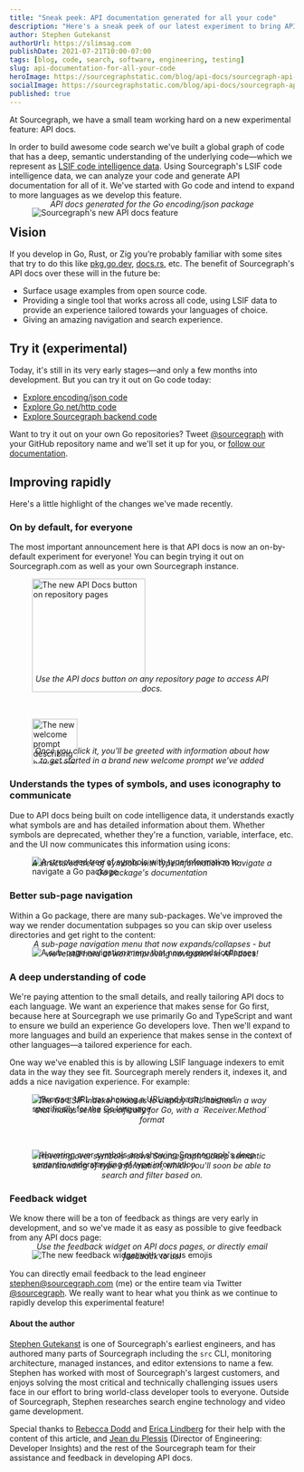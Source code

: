 ```yaml
---
title: "Sneak peek: API documentation generated for all your code"
description: "Here's a sneak peek of our latest experiment to bring API documentation to all your code, generated by LSIF code intelligence data."
author: Stephen Gutekanst
authorUrl: https://slimsag.com
publishDate: 2021-07-21T10:00-07:00
tags: [blog, code, search, software, engineering, testing]
slug: api-documentation-for-all-your-code
heroImage: https://sourcegraphstatic.com/blog/api-docs/sourcegraph-api-docs.png
socialImage: https://sourcegraphstatic.com/blog/api-docs/sourcegraph-api-docs.png
published: true
---
```


At Sourcegraph, we have a small team working hard on a new experimental feature: API docs.

In order to build awesome code search we've built a global graph of code that has a deep, semantic understanding of the underlying code—which we represent as [LSIF code intelligence data](https://lsif.dev). Using Sourcegraph's LSIF code intelligence data, we can analyze your code and generate API documentation for all of it. We've started with Go code and intend to expand to more languages as we develop this feature. 

<figure>
  <img src="https://sourcegraphstatic.com/blog/api-docs/api-docs.png" alt="Sourcegraph's new API docs feature">
  <figcaption>API docs generated for the Go encoding/json package</figcaption>
</figure>

## Vision

If you develop in Go, Rust, or Zig you’re probably familiar with some sites that try to do this like [pkg.go.dev](https://pkg.go.dev), [docs.rs]([https://docs.rs](https://docs.rs)), etc. The benefit of Sourcegraph's API docs over these will in the future be:

* Surface usage examples from open source code.
* Providing a single tool that works across all code, using LSIF data to provide an experience tailored towards your languages of choice.
* Giving an amazing navigation and search experience.

## Try it (experimental)

Today, it's still in its very early stages—and only a few months into development. But you can try it out on Go code today:

- [Explore encoding/json code](https://sourcegraph.com/github.com/golang/go/-/docs/encoding/json)
- [Explore Go net/http code](https://sourcegraph.com/github.com/golang/go/-/docs/net/http)
- [Explore Sourcegraph backend code](https://sourcegraph.com/github.com/sourcegraph/sourcegraph/-/docs/cmd/frontend/backend)

Want to try it out on your own Go repositories? Tweet [@sourcegraph](https://twitter.com/sourcegraph) with your GitHub repository name and we'll set it up for you, or [follow our documentation]([https://docs.sourcegraph.com/code_intelligence/apidocs](https://docs.sourcegraph.com/code_intelligence/apidocs)).

## Improving rapidly

Here's a little highlight of the changes we've made recently.

### On by default, for everyone

The most important announcement here is that API docs is now an on-by-default experiment for everyone! You can begin trying it out on Sourcegraph.com as well as your own Sourcegraph instance.

<figure>
  <img height="200px" src="https://sourcegraphstatic.com/blog/api-docs/api-docs-button.png" alt="The new API Docs button on repository pages">
  <figcaption>Use the API docs button on any repository page to access API docs.</figcaption>
</figure>

&nbsp;

<figure>
  <img height="80px" src="https://sourcegraphstatic.com/blog/api-docs/welcome-prompt.png" alt="The new welcome prompt describing how to use API docs">
  <figcaption>Once you click it, you'll be greeted with information about how to get started in a brand new welcome prompt we’ve added</figcaption>
</figure>

### Understands the types of symbols, and uses iconography to communicate

Due to API docs being built on code intelligence data, it understands exactly what symbols are and has detailed information about them. Whether symbols are deprecated, whether they're a function, variable, interface, etc. and the UI now communicates this information using icons:

<figure>
  <img src="https://sourcegraphstatic.com/blog/api-docs/symbols.gif" alt="A structured tree of symbols with type information to navigate a Go package">
  <figcaption>A structured tree of symbols with type information to navigate a Go package's documentation</figcaption>
</figure>

### Better sub-page navigation

Within a Go package, there are many sub-packages. We've improved the way we render documentation subpages so you can skip over useless directories and get right to the content:

<figure>
  <img src="https://sourcegraphstatic.com/blog/api-docs/subpage-navigation.gif" alt="A sub-page navigation menu that now expands/collapses">
  <figcaption>A sub-page navigation menu that now expands/collapses - but we're still hard at work improving navigation in API docs!</figcaption>
</figure>

### A deep understanding of code

We're paying attention to the small details, and really tailoring API docs to each language. We want an experience that makes sense for Go first, because here at Sourcegraph we use primarily Go and TypeScript and want to ensure we build an experience Go developers love. Then we'll expand to more languages and build an experience that makes sense in the context of other languages—a tailored experience for each.

One way we've enabled this is by allowing LSIF language indexers to emit data in the way they see fit. Sourcegraph merely renders it, indexes it, and adds a nice navigation experience. For example:

<figure>
  <img src="https://sourcegraphstatic.com/blog/api-docs/url-hash-displays.gif" alt="Browser URL bar showing a URL and hash designed specifically for the Go language">
  <figcaption>The Go LSIF indexer chooses to display URL hashes in a way that makes sense specifically for Go, with a `Receiver.Method` format</figcaption>
</figure>

&nbsp;

<figure>
  <img src="https://sourcegraphstatic.com/blog/api-docs/symbol-types.gif" alt="Hovering over symbols and showing Sourcegraph's deep semantic understanding of type information">
  <figcaption>Hovering over symbols shows Sourcegraph's deep semantic understanding of type information, which you'll soon be able to search and filter based on.</figcaption>
</figure>

### Feedback widget

We know there will be a ton of feedback as things are very early in development, and so we've made it as easy as possible to give feedback from any API docs page:

<figure>
  <img src="https://sourcegraphstatic.com/blog/api-docs/feedback-widget.png" alt="The new feedback widget with various emojis">
  <figcaption>Use the feedback widget on API docs pages, or directly email feedback to us!</figcaption>
</figure>

You can directly email feedback to the lead engineer [stephen@sourcegraph.com](mailto:stephen@sourcegraph.com) (me) or the entire team via Twitter [@sourcegraph](https://twitter.com/sourcegraph). We really want to hear what you think as we continue to rapidly develop this experimental feature!

#### About the author

[Stephen Gutekanst](https://slimsag.com) is one of Sourcegraph's earliest engineers, and has authored many parts of Sourcegraph including the `src` CLI, monitoring architecture, managed instances, and editor extensions to name a few. Stephen has worked with most of Sourcegraph's largest customers, and enjoys solving the most critical and technically challenging issues users face in our effort to bring world-class developer tools to everyone. Outside of Sourcegraph, Stephen researches search engine technology and video game development.

Special thanks to [Rebecca Dodd](https://about.sourcegraph.com/handbook/company/team#rebecca-dodd-she-her) and [Erica Lindberg](https://about.sourcegraph.com/handbook/company/team#erica-lindberg-she-her) for their help with the content of this article, and [Jean du Plessis](https://about.sourcegraph.com/handbook/company/team#jean-du-plessis-he-him) (Director of Engineering: Developer Insights) and the rest of the Sourcegraph team for their assistance and feedback in developing API docs.

<style>
  figure .no-shadow { box-shadow: none; }
  .workingtable-highlight td { color: #ffffff; background-color: #005cb9; }

  figcaption {
    text-align: center;
    margin-top: -2rem;
    font-style: italic;
  }
</style>
